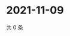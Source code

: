# 2021-11-09

共 0 条

<!-- BEGIN WEIBO -->
<!-- 最后更新时间 Tue Nov 09 2021 00:12:44 GMT+0800 (China Standard Time) -->

<!-- END WEIBO -->
